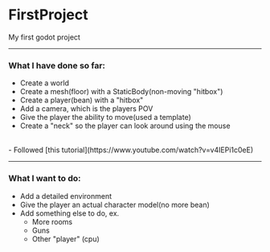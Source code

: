 # FirstProject
My first godot project

---

### What I have done so far: 
- Create a world
- Create a mesh(floor) with a StaticBody(non-moving "hitbox")
- Create a player(bean) with a "hitbox"
- Add a camera, which is the players POV
- Give the player the ability to move(used a template)
- Create a "neck" so the player can look around using the mouse
<br/>
- Followed [this tutorial](https://www.youtube.com/watch?v=v4IEPi1c0eE)

---

### What I want to do:
- Add a detailed environment
- Give the player an actual character model(no more bean)
- Add something else to do, ex.
    - More rooms
    - Guns
    - Other "player" (cpu)
